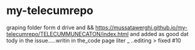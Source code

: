 # my-telecumrepo
graping folder form d drive
and && https://mussatawerghi.github.io/my-telecumrepo/TELECUMMUNECATON/index.html
and added as good dat tody in the issue.....writin in the_code page liter _ ..editing >
fixed #10

